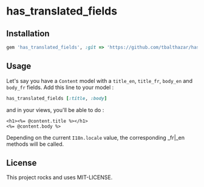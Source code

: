 # has_translated_fields

## Installation
```ruby
gem 'has_translated_fields', :git => 'https://github.com/tbalthazar/has_translated_fields'
```

## Usage

Let's say you have a `Content` model with a `title_en`, `title_fr`, `body_en` and `body_fr` fields.
Add this line to your model :
```ruby
has_translated_fields [:title, :body]
```
and in your views, you'll be able to do :
```erb
<h1><%= @content.title %></h1>
<%= @content.body %>
```

Depending on the current `I18n.locale` value, the corresponding _fr|_en methods will be called.

## License

This project rocks and uses MIT-LICENSE.
